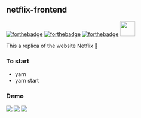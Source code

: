 ## netflix-frontend

[![forthebadge](https://forthebadge.com/images/badges/uses-html.svg)](https://forthebadge.com) [![forthebadge](https://forthebadge.com/images/badges/uses-css.svg)](https://forthebadge.com) [![forthebadge](https://forthebadge.com/images/badges/made-with-javascript.svg)](https://forthebadge.com) 
<img src="https://cdn.jsdelivr.net/gh/devicons/devicon/icons/react/react-original.svg" height="40" />

This a replica of the website Netflix 👗

### To start

* yarn
* yarn start

### Demo

![](https://media.giphy.com/media/eODorF2RmIHol2Wt3g/giphy.gif) 
![](https://media.giphy.com/media/jr9sXkCIjASczwccR8/giphy.gif) 
![](https://media.giphy.com/media/BROkI1LCL8eMU9ejiS/giphy.gif) 
